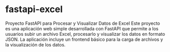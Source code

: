 # fastapi-excel
Proyecto FastAPI para Procesar y Visualizar Datos de Excel Este proyecto es una aplicación web simple desarrollada con FastAPI que permite a los usuarios subir un archivo Excel, procesarlo y visualizar los datos en formato JSON. La aplicación incluye un frontend básico para la carga de archivos y la visualización de los datos.
